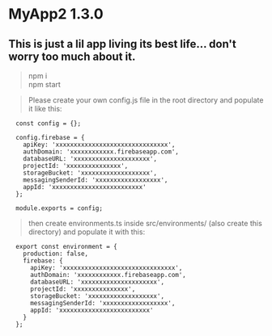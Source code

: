 # MyApp2 1.3.0

## This is just a lil app living its best life... don't worry too much about it.

> npm i  
> npm start

> Please create your own config.js file in the root directory and populate it like this:
```
  const config = {};

  config.firebase = {
    apiKey: 'xxxxxxxxxxxxxxxxxxxxxxxxxxxxxxx',
    authDomain: 'xxxxxxxxxxxx.firebaseapp.com',
    databaseURL: 'xxxxxxxxxxxxxxxxxxxxx',
    projectId: 'xxxxxxxxxxxxxxx',
    storageBucket: 'xxxxxxxxxxxxxxxxxxx',
    messagingSenderId: 'xxxxxxxxxxxxxxxxxx',
    appId: 'xxxxxxxxxxxxxxxxxxxxxxxxx'
  };

  module.exports = config;
```

> then create environments.ts inside src/environments/ (also create this directory) and populate it with this:

```
  export const environment = {
    production: false,
    firebase: {
      apiKey: 'xxxxxxxxxxxxxxxxxxxxxxxxxxxxxxx',
      authDomain: 'xxxxxxxxxxxx.firebaseapp.com',
      databaseURL: 'xxxxxxxxxxxxxxxxxxxxx',
      projectId: 'xxxxxxxxxxxxxxx',
      storageBucket: 'xxxxxxxxxxxxxxxxxxx',
      messagingSenderId: 'xxxxxxxxxxxxxxxxxx',
      appId: 'xxxxxxxxxxxxxxxxxxxxxxxxx'
    }
  };
```
